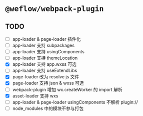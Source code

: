 # `@weflow/webpack-plugin`

## TODO

- [ ] app-loader & page-loader 插件化
- [ ] app-loader 支持 subpackages
- [ ] app-loader 支持 usingComponents
- [ ] app-loader 支持 themeLocation
- [x] app-loader 支持 app.wxss 可选
- [ ] app-loader 支持 useExtendLibs
- [x] page-loader 改为 resolve js 文件
- [x] page-loader 支持 json & wxss 可选
- [ ] webpack-plugin 增加 wx.createWorker 的 import 解析
- [x] asset-loader 支持 wxs
- [ ] app-loader & page-loader usingComponents 不解析 plugin://
- [ ] node_modules 中的模块不参与打包
